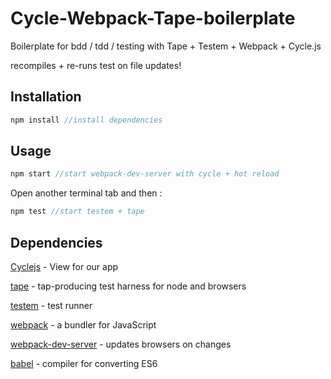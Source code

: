 # Cycle-Webpack-Tape-boilerplate

Boilerplate for bdd / tdd / testing with Tape + Testem + Webpack + Cycle.js

recompiles + re-runs test on file updates!


## Installation

```javascript
npm install //install dependencies
```


## Usage

```javascript
npm start //start webpack-dev-server with cycle + hot reload
```

Open another terminal tab and then :

```javascript 
npm test //start testem + tape
```

## Dependencies

[Cyclejs](http://cycle.js.org/) - View for our app

[tape](https://github.com/substack/tape) - tap-producing test harness for node and browsers

[testem](https://github.com/airportyh/testem) - test runner

[webpack](https://github.com/airportyh/testem) - a bundler for JavaScript

[webpack-dev-server](https://github.com/webpack/webpack-dev-server) - updates browsers on changes

[babel](https://github.com/babel/babel) - compiler for converting ES6

